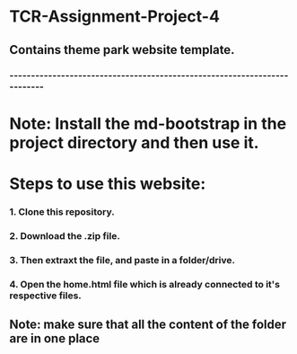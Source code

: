 # TCR-Assignment-Project-4

## Contains theme park website template.
### -------------------------------------------------------------------------
# Note:  Install the md-bootstrap in the project directory and then use it.


# Steps to use this website:

### 1. Clone this repository.
### 2. Download the .zip file.
### 3. Then extraxt the file, and paste in a folder/drive.
### 4. Open the home.html file which is already connected to it's respective files.

## Note: make sure that all the content of the folder are in one place
